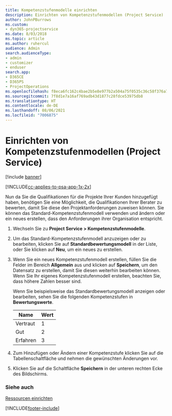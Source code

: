 ```yaml
---
title: Kompetenzstufenmodelle einrichten
description: Einrichten von Kompetenzstufenmodellen (Project Service)
author: JohnPBurrows
ms.custom:
- dyn365-projectservice
ms.date: 8/03/2018
ms.topic: article
ms.author: ruhercul
audience: Admin
search.audienceType:
- admin
- customizer
- enduser
search.app:
- D365CE
- D365PS
- ProjectOperations
ms.openlocfilehash: f8eca6fc162c4bae2b5e8e977b2a504a75f0535c36c58f376a7948e619f15fa2
ms.sourcegitcommit: 7f8d1e7a16af769adb43d1877c28fdce53975db8
ms.translationtype: HT
ms.contentlocale: de-DE
ms.lasthandoff: 08/06/2021
ms.locfileid: "7006875"
---
```

# <a name="set-up-proficiency-models-project-service"></a>Einrichten von Kompetenzstufenmodellen (Project Service)

[!include [banner](../includes/psa-now-project-operations.md)]

[!INCLUDE[cc-applies-to-psa-app-1x-2x](../includes/cc-applies-to-psa-app-1x-2x.md)]

Nun da Sie die Qualifikationen für die Projekte Ihrer Kunden hinzugefügt haben, benötigen Sie eine Möglichkeit, die Qualifikationen Ihrer Berater zu bewerten, damit Sie diese den Projektanforderungen zuweisen können. Sie können das Standard-Kompetenzstufenmodell verwenden und ändern oder ein neues erstellen, dass den Anforderungen ihrer Organisation entspricht.  
  
1.  Wechseln Sie zu **Project Service > Kompetenzstufenmodelle**.  
  
2.  Um das Standard-Kompetenzstufenmodell anzuzeigen oder zu bearbeiten, klicken Sie auf **Standardbewertungsmodell** in der Liste, oder Sie klicken auf **Neu**, um ein neues zu erstellen.  
  
3.  Wenn Sie ein neues Kompetenzstufenmodell erstellen, füllen Sie die Felder im Bereich **Allgemein** aus und klicken auf **Speichern**, um den Datensatz zu erstellen, damit Sie diesen weiterhin bearbeiten können. Wenn Sie Ihr eigenes Kompetenzstufenmodell erstellen, beachten Sie, dass höhere Zahlen besser sind.  
  
     Wenn Sie beispielsweise das Standardbewertungsmodell anzeigen oder bearbeiten, sehen Sie die folgenden Kompetenzstufen in **Bewertungswerte**.  
  
    |Name|Wert|  
    |----------|-----------|  
    |Vertraut|1|  
    |Gut|2|  
    |Erfahren|3|  
  
4.  Zum Hinzufügen oder Ändern einer Kompetenzstufe klicken Sie auf die Tabellenschaltfläche und nehmen die gewünschten Änderungen vor.  
  
5.  Klicken Sie auf die Schaltfläche **Speichern** in der unteren rechten Ecke des Bildschirms.  
  
### <a name="see-also"></a>Siehe auch  
 [Ressourcen einrichten](../psa/set-up-resources.md)


[!INCLUDE[footer-include](../includes/footer-banner.md)]